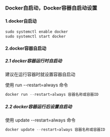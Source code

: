 ### Docker自启动，Docker容器自启动设置

#### 1.docker自启动

```java
sudo systemctl enable docker
sudo systemctl start docker
```

#### 2.docker容器自启动

##### 2.1 docker容器运行时自启动

建议在运行容器时就设置容器自启动

使用 run --restart=always 命令

```java
docker run --restart=always 容器名称或容器ID
```

##### 2.2  docker容器运行后设置自启动

使用 update --restart=always 命令

```java
docker update --restart=always 容器名称或容器ID
```